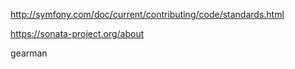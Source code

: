 http://symfony.com/doc/current/contributing/code/standards.html

https://sonata-project.org/about

gearman